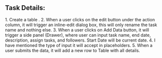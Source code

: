  <h2>Task Details:</h2> 
<p>1. Create a table . 
2. When a user clicks on the edit button under the action column, it will trigger an inline-edit dialog box, this will only rename the task name and nothing else. 
3. When a user clicks on Add Data button, it will trigger a side panel (Drawer), where user can input task name, end date, description, assign tasks, and followers. Start Date will be current date. 
4. I have mentioned the type of input it will accept in placeholders. 
5. When a user submits the data, it will add a new row to Table with all details.</p>
